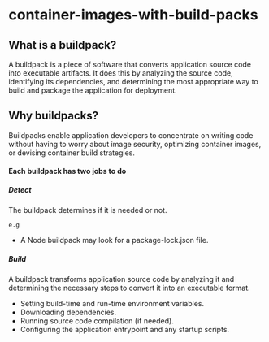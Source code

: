 # container-images-with-build-packs

## What is a buildpack?

A buildpack is a piece of software that converts application source code into executable artifacts. It does this by analyzing the source code, identifying its dependencies, and determining the most appropriate way to build and package the application for deployment.

## Why buildpacks?

Buildpacks enable application developers to concentrate on writing code without having to worry about image security, optimizing container images, or devising container build strategies.

#### Each buildpack has two jobs to do

##### Detect 

The buildpack determines if it is needed or not.

`e.g`
* A Node buildpack may look for a package-lock.json file.

##### Build 

A buildpack transforms application source code by analyzing it and determining the necessary steps to convert it into an executable format.

* Setting build-time and run-time environment variables.
* Downloading dependencies.
* Running source code compilation (if needed).
* Configuring the application entrypoint and any startup scripts.
